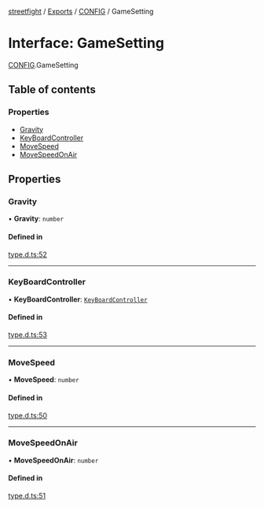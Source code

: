 [streetfight](../README.md) / [Exports](../modules.md) / [CONFIG](../modules/CONFIG.md) / GameSetting

# Interface: GameSetting

[CONFIG](../modules/CONFIG.md).GameSetting

## Table of contents

### Properties

- [Gravity](CONFIG.GameSetting.md#gravity)
- [KeyBoardController](CONFIG.GameSetting.md#keyboardcontroller)
- [MoveSpeed](CONFIG.GameSetting.md#movespeed)
- [MoveSpeedOnAir](CONFIG.GameSetting.md#movespeedonair)

## Properties

### Gravity

• **Gravity**: `number`

#### Defined in

[type.d.ts:52](https://github.com/yan-930521/yan-930521.github.io/blob/b3ead09/src/type.d.ts#L52)

___

### KeyBoardController

• **KeyBoardController**: [`KeyBoardController`](../modules/CONFIG.md#keyboardcontroller)

#### Defined in

[type.d.ts:53](https://github.com/yan-930521/yan-930521.github.io/blob/b3ead09/src/type.d.ts#L53)

___

### MoveSpeed

• **MoveSpeed**: `number`

#### Defined in

[type.d.ts:50](https://github.com/yan-930521/yan-930521.github.io/blob/b3ead09/src/type.d.ts#L50)

___

### MoveSpeedOnAir

• **MoveSpeedOnAir**: `number`

#### Defined in

[type.d.ts:51](https://github.com/yan-930521/yan-930521.github.io/blob/b3ead09/src/type.d.ts#L51)
